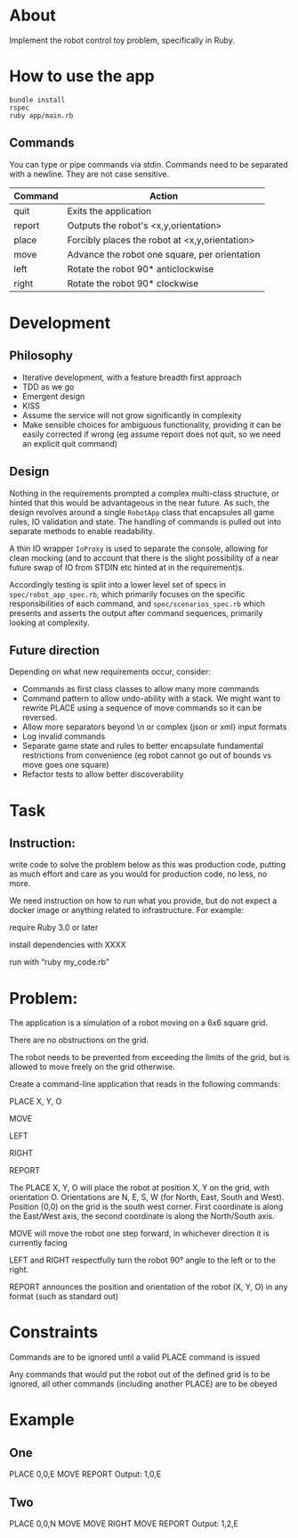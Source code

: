 # About
Implement the robot control toy problem, specifically in Ruby.


# How to use the app


```shell
bundle install
rspec
ruby app/main.rb
```

## Commands

You can type or pipe commands via stdin. Commands need to be separated with a newline. They are not case sensitive.

| Command | Action                                         |
|---------|------------------------------------------------|
| quit    | Exits the application                          |
| report  | Outputs the robot's <x,y,orientation>          |
| place   | Forcibly places the robot at <x,y,orientation> | 
| move    | Advance the robot one square, per orientation  |
| left    | Rotate the robot 90* anticlockwise             |
| right   | Rotate the robot 90* clockwise                 |

# Development 

## Philosophy

- Iterative development, with a feature breadth first approach
- TDD as we go
- Emergent design
- KISS
- Assume the service will not grow significantly in complexity
- Make sensible choices for ambiguous functionality, providing it can be easily corrected if wrong 
(eg assume report does not quit, so we need an explicit quit command)

## Design

Nothing in the requirements prompted a complex multi-class structure, or hinted that this would be advantageous in the
near future. As such, the design revolves around a single `RobotApp` class that encapsules all game rules, IO validation
and state. The handling of commands is pulled out into separate methods to enable readability.

A thin IO wrapper `IoProxy` is used to separate the console, allowing for clean mocking (and to account that there is
the slight possibility of a near future swap of IO from STDIN etc hinted at in the requirement)s.

Accordingly testing is split into a lower level set of specs in `spec/robot_app_spec.rb`, which primarily focuses on 
the specific responsibilities of each command, and `spec/scenarios_spec.rb` which presents and asserts the output 
after command sequences, primarily looking at complexity.

## Future direction

Depending on what new requirements occur, consider:

- Commands as first class classes to allow many more commands
- Command pattern to allow undo-ability with a stack. We might want to rewrite PLACE using a sequence 
of move commands so it can be reversed.
- Allow more separators beyond \n or complex (json or xml) input formats
- Log invalid commands
- Separate game state and rules to better encapsulate fundamental restrictions from convenience 
(eg robot cannot go out of bounds vs move goes one square)
- Refactor tests to allow better discoverability

# Task

## Instruction:
write code to solve the problem below as this was production code, putting as much effort and care as you would for production code, no less, no more.

We need instruction on how to run what you provide, but do not expect a docker image or anything related to infrastructure. For example:

require Ruby 3.0 or later

install dependencies with XXXX

run with “ruby my_code.rb”


# Problem:
The application is a simulation of a robot moving on a 6x6 square grid.

There are no obstructions on the grid.

The robot needs to be prevented from exceeding the limits of the grid, but is allowed to move freely on the grid otherwise.

Create a command-line application that reads in the following commands:

PLACE X, Y, O

MOVE

LEFT

RIGHT

REPORT



The PLACE X, Y, O will place the robot at position X, Y on the grid, with orientation O. Orientations are N, E, S, W (for North, East, South and West). Position (0,0) on the grid is the south west corner. First coordinate is along the East/West axis, the second coordinate is along the North/South axis.


MOVE will move the robot one step forward, in whichever direction it is currently facing



LEFT and RIGHT respectfully turn the robot 90° angle to the left or to the right.

REPORT announces the position and orientation of the robot (X, Y, O) in any format (such as standard out)



# Constraints
Commands are to be ignored until a valid PLACE command is issued

Any commands that would put the robot out of the defined grid is to be ignored, all other commands (including another PLACE) are to be obeyed



# Example
## One
PLACE 0,0,E
MOVE
REPORT
Output: 1,0,E

## Two

PLACE 0,0,N
MOVE
MOVE
RIGHT
MOVE
REPORT
Output: 1,2,E